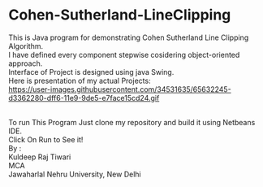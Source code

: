 # Cohen-Sutherland-LineClipping
This is Java program for demonstrating Cohen Sutherland Line Clipping Algorithm.<br />
I have defined every component stepwise cosidering object-oriented approach.<br />
Interface of Project is designed using java Swing.<br />
Here is presentation of my actual Projects:<br/>
https://user-images.githubusercontent.com/34531635/65632245-d3362280-dff6-11e9-9de5-e7face15cd24.gif

<br />
To run This Program Just clone my repository and build it using Netbeans IDE.<br />
Click On Run to See it!<br />
By :
<br />
Kuldeep Raj Tiwari<br />
MCA<br />
Jawaharlal Nehru University, New Delhi
